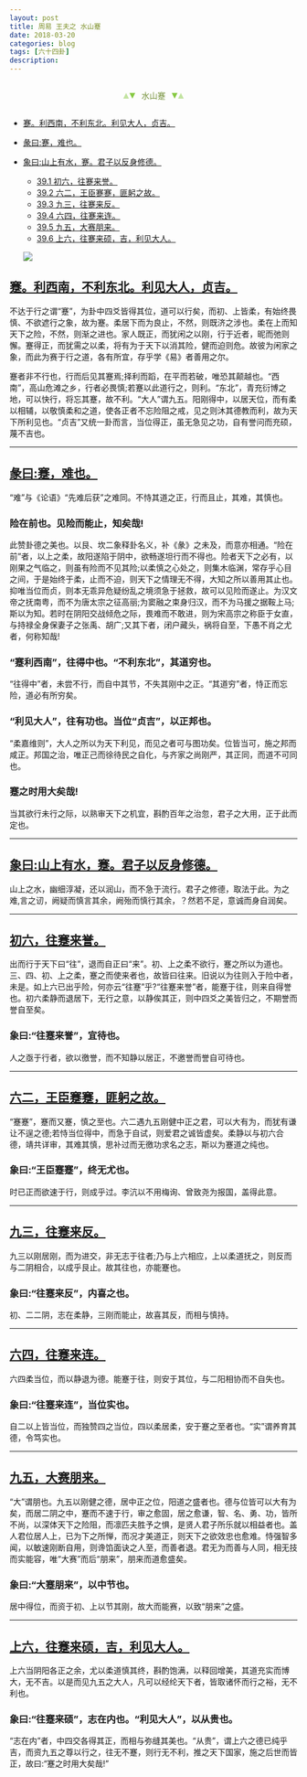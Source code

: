 ```yaml
---
layout: post
title: 周易 王夫之 水山蹇
date: 2018-03-20
categories: blog
tags: [六十四卦]
description: 
---
```


<span id = "jump"></span>


<section style="margin: 0px auto; text-align: center;">
    <section class="xhr" style="width: 0px; height: 0px; border-left: 5px solid transparent; border-right: 5px solid transparent; border-bottom: 10px solid rgb(135, 201, 67); display: inline-block; opacity: 0.5; border-top-color: rgb(135, 201, 67);"></section>
    <section class="xhr" style="width: 0px; height: 0px; border-left: 5px solid transparent; border-right: 5px solid transparent; border-top: 10px solid rgb(135, 201, 67); display: inline-block; margin-left: -3px; border-bottom-color: rgb(135, 201, 67);"></section>
    <section style="
margin-left: 0.5em;
display: inline-block;">
        <p>
            <span style="color: rgb(118, 146, 60);">水山蹇</span>
        </p>
    </section>
    <section class="xhr" style="margin-left: 0.5em; width: 0px; height: 0px; border-left: 5px solid transparent; border-right: 5px solid transparent; border-top: 10px solid rgb(135, 201, 67); display: inline-block; border-bottom-color: rgb(135, 201, 67);"></section>
    <section class="xhr" style="width: 0px; height: 0px; border-left: 5px solid transparent; border-right: 5px solid transparent; border-bottom: 10px solid rgb(135, 201, 67); display: inline-block; opacity: 0.5; margin-left: -3px; border-top-color: rgb(135, 201, 67);"></section>
</section>

- [蹇。利西南，不利东北。利见大人，贞吉。](#jump蹇。利西南，)
- [彖曰:蹇，难也。](#jump蹇，难也。)
- [象曰:山上有水，蹇。君子以反身修德。](#jump山上有水)
  - [39.1 初六，往蹇来誉。](#jump往蹇来誉。)
  - [39.2 六二，王臣蹇蹇，匪躬之故。](#jump王臣蹇蹇)
  - [39.3 九三，往蹇来反。](#jump往蹇来反)
  - [39.4 六四，往蹇来连。](#jump往蹇来连)
  - [39.5 九五，大赛朋来。](#jump大赛朋来)
  - [39.6 上六，往蹇来硕，吉，利见大人。](#jump往蹇来硕)
  
  ![](http://www.guoyi360.com/uploads/allimg/130811/1-130Q1101131116.jpg)


<span id = "jump蹇。利西南，"></span>
## [蹇。利西南，不利东北。利见大人，贞吉。](#jump)
不达于行之谓“蹇”，为卦中四爻皆得其位，道可以行矣，而初、上皆柔，有始终畏慎、不欲遮行之象，故为蹇。柔居下而为良止，不然，则既济之涉也。柔在上而知天下之险，不然，则渐之进也。家人既正，而犹闲之以刚，行于近者，昵而弛则懈。蹇得正，而犹需之以柔，将有为于天下以消其险，健而迫则危。故彼为闲家之象，而此为赛于行之道，各有所宜，存乎学《易》者善用之尔。


蹇者非不行也，行而后见其蹇焉;择利而蹈，在平而若破，唯恐其颠越也。“西南”，高山危滩之乡，行者必畏慎;若蹇以此道行之，则利。“东北”，青充衍博之地，可以快行，将忘其蹇，故不利。“大人”谓九五。阳刚得中，以居天位，而有柔以相辅，以敬慎柔和之道，使各正者不忘险阻之戒，见之则沐其德教而利，故为天下所利见也。“贞吉”又统一卦而言，当位得正，虽无急见之功，自有誉问而充硕，蔑不吉也。

----

<span id = "jump蹇，难也。"></span>
## [彖曰:蹇，难也。](#jump)
“难”与《论语》“先难后获”之难同。不恃其道之正，行而且止，其难，其慎也。

### 险在前也。见险而能止，知矣哉!
此赞卦德之美也。以艮、坎二象释卦名义，补《彖》之未及，而意亦相通。“险在前”者，以上之柔，故阳遂陷于阴中，欲畅遂坦行而不得也。险者天下之必有，以刚果之气临之，则虽有险而不见其险;以柔慎之心处之，则集木临渊，常存乎心目之间，于是始终于柔，止而不迫，则天下之情理无不得，大知之所以善用其止也。抑唯当位而贞，则本无乖异危疑纷乱之境须急于拯救，故可以见险而遂止。为汉文帝之抚南粤，而不为唐太宗之征高丽;为窦融之束身归汉，而不为马援之据鞍上马;斯以为知。若时在阴阳交战倾危之际，畏难而不敢进，则为宋高宗之称臣于女直，与持禄全身保妻子之张禹、胡广;又其下者，闭户藏头，祸将自至，下愚不肖之尤者，何称知哉!

### “蹇利西南”，往得中也。“不利东北”，其道穷也。
“往得中”者，未尝不行，而自中其节，不失其刚中之正。“其道穷”者，恃正而忘险，道必有所穷矣。

### “利见大人”，往有功也。当位“贞吉”，以正邦也。
 “柔嘉维则”，大人之所以为天下利见，而见之者可与图功矣。位皆当可，施之邦而咸正。邦国之治，唯正己而徐待民之自化，与齐家之尚刚严，其正同，而道不可同也。
### 蹇之时用大矣哉!
当其欲行未行之际，以熟审天下之机宜，斟酌百年之治忽，君子之大用，正于此而定也。


----

<span id = "jump山上有水"></span>
## [象曰:山上有水，蹇。君子以反身修德。](#jump)
山上之水，幽细淳凝，还以润山，而不急于流行。君子之修德，取法于此。为之难,言之讱，阙疑而慎言其余，阙殆而慎行其余，？然若不足，意诚而身自润矣。

----

<span id = "jump往蹇来誉。"></span>
## [初六，往蹇来誉。](#jump)
出而行于天下曰“往”，退而自正曰“来”。初、上之柔不欲行，蹇之所以为道也。三、四、初、上之柔，蹇之而使来者也，故皆曰往来。旧说以为往则入于险中者，未是。如上六已出乎险，何亦云“往蹇”乎?“往蹇来誉”者，能蹇于往，则来自得誉也。初六柔静而退居下，无行之意，以静俟其正，则中四爻之美皆归之，不期誉而誉自至矣。

### 象曰:“往蹇来誉”，宜待也。
人之亟于行者，欲以徼誉，而不知静以居正，不邀誉而誉自可待也。

----

<span id = "jump王臣蹇蹇"></span>
## [六二，王臣蹇蹇，匪躬之故。](#jump)
“蹇蹇”，蹇而又蹇，慎之至也。六二遇九五刚健中正之君，可以大有为，而犹有谦让不逞之德;若恃当位得中，而急于自试，则爱君之诚皆虚矣。柔静以与初六合德，靖共详审，其难其慎，思补过而无徼功求名之志，斯以为蹇道之纯也。

### 象曰:“王臣蹇蹇”，终无尤也。
时已正而欲速于行，则成乎过。李沆以不用梅询、曾致尧为报国，盖得此意。

----

<span id = "jump往蹇来反"></span>
## [九三，往蹇来反。](#jump)
九三以刚居刚，而为进交，非无志于往者;乃与上六相应，上以柔道抚之，则反而与二阴相合，以成乎艮止。故其往也，亦能蹇也。

### 象曰:“往蹇来反”，内喜之也。
初、二二阴，志在柔静，三刚而能止，故喜其反，而相与慎持。

----

<span id = "jump蹇。利西南，"></span>
## [六四，往蹇来连。](#jump)
六四柔当位，而以静退为德。能蹇于往，则安于其位，与二阳相协而不自失也。

### 象曰:“往蹇来连”，当位实也。
自二以上皆当位，而独赞四之当位，四以柔居柔，安于蹇之至者也。“实”谓养育其德，令笃实也。

----

<span id = "jump蹇。利西南，"></span>
## [九五，大赛朋来。](#jump)
“大”谓朋也。九五以刚健之德，居中正之位，阳道之盛者也。德与位皆可以大有为矣，而居二阴之中，蹇而不速于行，审之愈固，居之愈谦，智、名、勇、功，皆所不尚，以深体天下之险阻，而凛匹夫胜予之惧，是贤人君子所乐就以相益者也。盖人君位居人上，已为下之所惮，而况才美道正，则天下之欲效忠也愈难。恃强智多闻，以敏速刚断自用，则谗馅面诀之人至，而善者退。君无为而善与人同，相无技而实能容，唯“大赛”而后“朋来”，朋来而道愈盛矣。

### 象曰:“大蹇朋来”，以中节也。
居中得位，而资于初、上以节其刚，故大而能赛，以致“朋来”之盛。

----

<span id = "jump蹇。利西南，"></span>
## [上六，往蹇来硕，吉，利见大人。](#jump)
上六当阴阳各正之余，尤以柔道慎其终，斟酌饱满，以释回增美，其道充实而博大，无不吉。以是而见九五之大人，凡可以经纶天下者，皆取诸怀而行之裕，无不利也。

### 象曰:“往蹇来硕”，志在内也。“利见大人”，以从贵也。
“志在内”者，中四交各得其正，而相与弥缝其美也。“从贵”，谓上六之德已纯乎吉，而资九五之尊以行之，往无不蹇，则行无不利，推之天下国家，施之后世而皆正，故曰:“蹇之时用大矣哉!”

